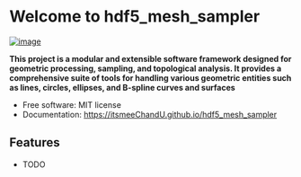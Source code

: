 # Welcome to hdf5_mesh_sampler


[![image](https://img.shields.io/pypi/v/hdf5_mesh_sampler.svg)](https://pypi.python.org/pypi/hdf5_mesh_sampler)


**This project is a modular and extensible software framework designed for geometric processing, sampling, and topological analysis. It provides a comprehensive suite of tools for handling various geometric entities such as lines, circles, ellipses, and B-spline curves and surfaces**


-   Free software: MIT license
-   Documentation: <https://itsmeeChandU.github.io/hdf5_mesh_sampler>
    

## Features

-   TODO

